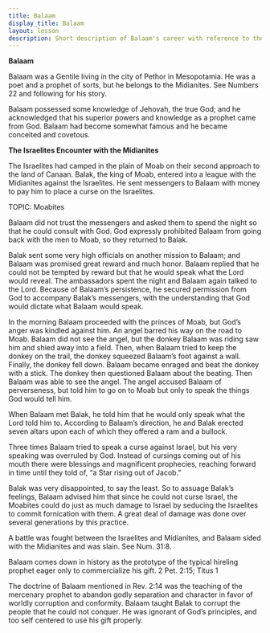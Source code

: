 ```yaml
---
title: Balaam
display_title: Balaam
layout: lesson
description: Short description of Balaam's career with reference to the Doctrine of Balaam [JAN 2012]
---
```



**Balaam**

Balaam was a Gentile living in the city of Pethor in Mesopotamia. He was a poet and a prophet of sorts, but he belongs to the Midianites. See Numbers 22 and following for his story.

Balaam possessed some knowledge of Jehovah, the true God; and he
acknowledged that his superior powers and knowledge as a prophet came
from God. Balaam had become somewhat famous and he became conceited and
covetous.

**The Israelites Encounter with the Midianites**

The Israelites had camped in the plain of Moab on their second approach
to the land of Canaan. Balak, the king of Moab, entered into a league
with the Midianites against the Israelites. He sent messengers to Balaam
with money to pay him to place a curse on the Israelites.

TOPIC: Moabites

Balaam did not trust the messengers and asked them to spend the night so
that he could consult with God. God expressly prohibited Balaam from
going back with the men to Moab, so they returned to Balak.

Balak sent some very high officials on another mission to Balaam; and
Balaam was promised great reward and much honor. Balaam replied that he
could not be tempted by reward but that he would speak what the Lord
would reveal. The ambassadors spent the night and Balaam again talked to
the Lord. Because of Balaam’s persistence, he secured permission from
God to accompany Balak’s messengers, with the understanding that God
would dictate what Balaam would speak.

In the morning Balaam proceeded with the princes of Moab, but God’s
anger was kindled against him. An angel barred his way on the road to
Moab. Balaam did not see the angel, but the donkey Balaam was riding saw
him and shied away into a field. Then, when Balaam tried to keep the
donkey on the trail, the donkey squeezed Balaam’s foot against a wall.
Finally, the donkey fell down. Balaam became enraged and beat the donkey
with a stick. The donkey then questioned Balaam about the beating. Then
Balaam was able to see the angel. The angel accused Balaam of
perverseness, but told him to go on to Moab but only to speak the things
God would tell him.

When Balaam met Balak, he told him that he would only speak what the
Lord told him to. According to Balaam’s direction, he and Balak erected
seven altars upon each of which they offered a ram and a bullock.

Three times Balaam tried to speak a curse against Israel, but his very
speaking was overruled by God. Instead of cursings coming out of his
mouth there were blessings and magnificent prophecies, reaching forward
in time until they told of, “a Star rising out of Jacob.”

Balak was very disappointed, to say the least. So to assuage Balak’s
feelings, Balaam advised him that since he could not curse Israel, the
Moabites could do just as much damage to Israel by seducing the
Israelites to commit fornication with them. A great deal of damage was
done over several generations by this practice.

A battle was fought between the Israelites and Midianites, and Balaam
sided with the Midianites and was slain. See Num. 31:8.

Balaam comes down in history as the prototype of the typical hireling prophet eager only to commercialize his gift. 2 Pet. 2:15; Titus 1

The doctrine of Balaam mentioned in Rev. 2:14 was the teaching of the mercenary prophet to abandon godly separation and character in favor of worldly corruption and conformity. Balaam taught Balak to corrupt the people that he could not conquer. He was ignorant of God’s principles, and too self centered to use his gift properly.

